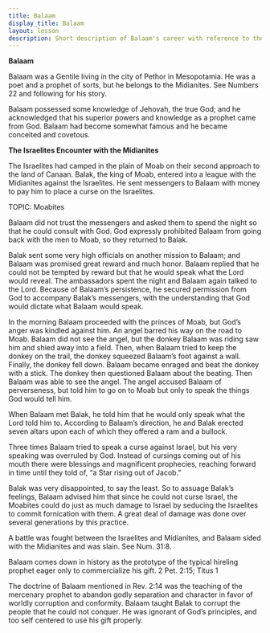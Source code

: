 ```yaml
---
title: Balaam
display_title: Balaam
layout: lesson
description: Short description of Balaam's career with reference to the Doctrine of Balaam [JAN 2012]
---
```



**Balaam**

Balaam was a Gentile living in the city of Pethor in Mesopotamia. He was a poet and a prophet of sorts, but he belongs to the Midianites. See Numbers 22 and following for his story.

Balaam possessed some knowledge of Jehovah, the true God; and he
acknowledged that his superior powers and knowledge as a prophet came
from God. Balaam had become somewhat famous and he became conceited and
covetous.

**The Israelites Encounter with the Midianites**

The Israelites had camped in the plain of Moab on their second approach
to the land of Canaan. Balak, the king of Moab, entered into a league
with the Midianites against the Israelites. He sent messengers to Balaam
with money to pay him to place a curse on the Israelites.

TOPIC: Moabites

Balaam did not trust the messengers and asked them to spend the night so
that he could consult with God. God expressly prohibited Balaam from
going back with the men to Moab, so they returned to Balak.

Balak sent some very high officials on another mission to Balaam; and
Balaam was promised great reward and much honor. Balaam replied that he
could not be tempted by reward but that he would speak what the Lord
would reveal. The ambassadors spent the night and Balaam again talked to
the Lord. Because of Balaam’s persistence, he secured permission from
God to accompany Balak’s messengers, with the understanding that God
would dictate what Balaam would speak.

In the morning Balaam proceeded with the princes of Moab, but God’s
anger was kindled against him. An angel barred his way on the road to
Moab. Balaam did not see the angel, but the donkey Balaam was riding saw
him and shied away into a field. Then, when Balaam tried to keep the
donkey on the trail, the donkey squeezed Balaam’s foot against a wall.
Finally, the donkey fell down. Balaam became enraged and beat the donkey
with a stick. The donkey then questioned Balaam about the beating. Then
Balaam was able to see the angel. The angel accused Balaam of
perverseness, but told him to go on to Moab but only to speak the things
God would tell him.

When Balaam met Balak, he told him that he would only speak what the
Lord told him to. According to Balaam’s direction, he and Balak erected
seven altars upon each of which they offered a ram and a bullock.

Three times Balaam tried to speak a curse against Israel, but his very
speaking was overruled by God. Instead of cursings coming out of his
mouth there were blessings and magnificent prophecies, reaching forward
in time until they told of, “a Star rising out of Jacob.”

Balak was very disappointed, to say the least. So to assuage Balak’s
feelings, Balaam advised him that since he could not curse Israel, the
Moabites could do just as much damage to Israel by seducing the
Israelites to commit fornication with them. A great deal of damage was
done over several generations by this practice.

A battle was fought between the Israelites and Midianites, and Balaam
sided with the Midianites and was slain. See Num. 31:8.

Balaam comes down in history as the prototype of the typical hireling prophet eager only to commercialize his gift. 2 Pet. 2:15; Titus 1

The doctrine of Balaam mentioned in Rev. 2:14 was the teaching of the mercenary prophet to abandon godly separation and character in favor of worldly corruption and conformity. Balaam taught Balak to corrupt the people that he could not conquer. He was ignorant of God’s principles, and too self centered to use his gift properly.

